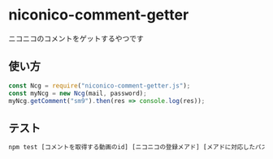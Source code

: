 # niconico-comment-getter
ニコニコのコメントをゲットするやつです

## 使い方

```js
const Ncg = require("niconico-comment-getter.js");
const myNcg = new Ncg(mail, password);
myNcg.getComment("sm9").then(res => console.log(res));
```

## テスト

```js
npm test [コメントを取得する動画のid] [ニコニコの登録メアド] [メアドに対応したパスワード]
```
